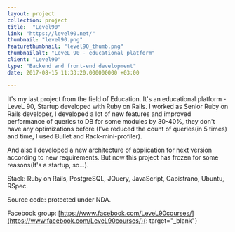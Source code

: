 ```yaml
---
layout: project
collection: project
title:  "Level90"
link: "https://level90.net/"
thumbnail: "level90.png"
featurethumbnail: "level90_thumb.png"
thumbnailalt: "LeveL 90 - educational platform"
client: "Level90"
type: "Backend and front-end development"
date: 2017-08-15 11:33:20.000000000 +03:00

---
```

It's my last project from the field of Education. It's an educational platform - LeveL 90, Startup developed with Ruby on Rails. 
I worked as Senior Ruby on Rails developer, I developed a lot of new features and improved performance of queries to DB for some modules by 30-40%, 
they don't have any optimizations before (I've reduced the count of queries(in 5 times) and time, I used Bullet and Rack-mini-profiler). 

And also I developed a new architecture of application for next version according to new requirements. 
But now this project has frozen for some reasons(It's a startup, so...).

Stack: Ruby on Rails, PostgreSQL, JQuery, JavaScript, Capistrano, Ubuntu, RSpec.

Source code: protected under NDA.

Facebook group: [https://www.facebook.com/LeveL90courses/](https://www.facebook.com/LeveL90courses/){: target="_blank"}
